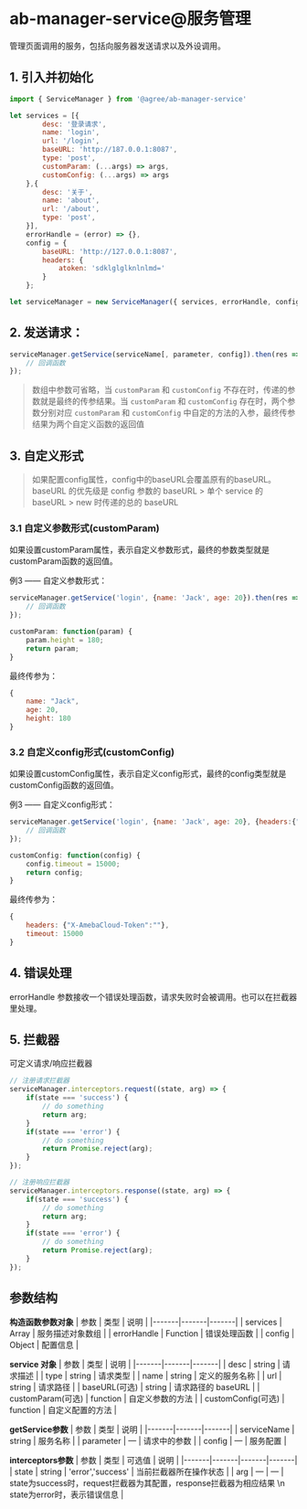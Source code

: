 # ab-manager-service@服务管理

管理页面调用的服务，包括向服务器发送请求以及外设调用。

## 1. 引入并初始化

```js
import { ServiceManager } from '@agree/ab-manager-service'

let services = [{
        desc: '登录请求',
        name: 'login',
        url: '/login',
        baseURL: 'http://187.0.0.1:8087',
        type: 'post',
        customParam: (...args) => args,
        customConfig: (...args) => args
    },{
        desc: '关于',
        name: 'about',
        url: '/about',
        type: 'post',
    }],
    errorHandle = (error) => {},
    config = {
        baseURL: 'http://127.0.0.1:8087',
        headers: {
            atoken: 'sdklglglknlnlmd='
        }
    };

let serviceManager = new ServiceManager({ services, errorHandle, config });
```

## 2. 发送请求：

```js
serviceManager.getService(serviceName[, parameter, config]).then(res => {
    // 回调函数
});
```
 
> 数组中参数可省略，当 `customParam` 和 `customConfig` 不存在时，传递的参数就是最终的传参结果。当 `customParam` 和 `customConfig` 存在时，两个参数分别对应 `customParam` 和 `customConfig` 中自定的方法的入参，最终传参结果为两个自定义函数的返回值

## 3. 自定义形式

> 如果配置config属性，config中的baseURL会覆盖原有的baseURL。baseURL 的优先级是 config 参数的 baseURL > 单个 service 的 baseURL > new 时传递的总的 baseURL

### 3.1 自定义参数形式(customParam)

如果设置customParam属性，表示自定义参数形式，最终的参数类型就是customParam函数的返回值。

例3 —— 自定义参数形式：

```js
serviceManager.getService('login', {name: 'Jack', age: 20}).then(res => {
    // 回调函数
});
```

```js
customParam: function(param) {
    param.height = 180;
    return param;
}
```

最终传参为：

```js
{
    name: "Jack",
    age: 20,
    height: 180
}
```

### 3.2 自定义config形式(customConfig)

如果设置customConfig属性，表示自定义config形式，最终的config类型就是customConfig函数的返回值。

例3 —— 自定义config形式：

```js
serviceManager.getService('login', {name: 'Jack', age: 20}, {headers:{"X-AmebaCloud-Token":""}}).then(res => {
    // 回调函数
});
```

```js
customConfig: function(config) {
    config.timeout = 15000;
    return config;
}
```

最终传参为：

```js
{
    headers: {"X-AmebaCloud-Token":""},
    timeout: 15000
}
```

## 4. 错误处理

errorHandle 参数接收一个错误处理函数，请求失败时会被调用。也可以在拦截器里处理。

## 5. 拦截器

可定义请求/响应拦截器

```js
// 注册请求拦截器
serviceManager.interceptors.request((state, arg) => {
    if(state === 'success') {
        // do something
        return arg;
    }
    if(state === 'error') {
        // do something
        return Promise.reject(arg);
    }
});

// 注册响应拦截器
serviceManager.interceptors.response((state, arg) => {
    if(state === 'success') {
        // do something
        return arg;
    }
    if(state === 'error') {
        // do something
        return Promise.reject(arg);
    }
});
```

## 参数结构

**构造函数参数对象**
| 参数 | 类型 | 说明 |
|-------|-------|-------|
| services | Array | 服务描述对象数组 |
| errorHandle | Function | 错误处理函数 |
| config | Object | 配置信息 |

**service 对象**
| 参数 | 类型 | 说明 |
|-------|-------|-------|
| desc | string | 请求描述 |
| type | string | 请求类型 |
| name | string | 定义的服务名称 |
| url | string | 请求路径 |
| baseURL(可选) | string | 请求路径的 baseURL |
| customParam(可选) | function | 自定义参数的方法 |
| customConfig(可选) | function | 自定义配置的方法 |

**getService参数**
| 参数 | 类型 | 说明 |
|-------|-------|-------|
| serviceName | string | 服务名称 |
| parameter | — | 请求中的参数 |
| config | — | 服务配置 |

**interceptors参数**
| 参数 | 类型 | 可选值 | 说明 |
|-------|-------|-------|-------|
| state | string | 'error','success' | 当前拦截器所在操作状态 |
| arg | — | — | state为success时，request拦截器为其配置，response拦截器为相应结果 \n state为error时，表示错误信息 |